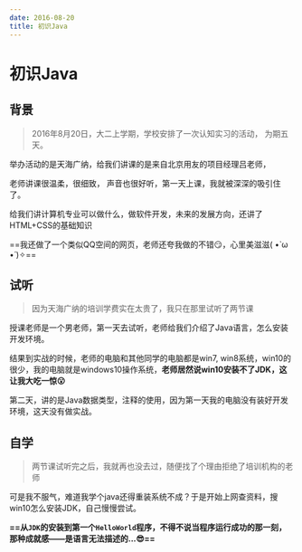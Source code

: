 ```yaml
---
date: 2016-08-20
title: 初识Java
---
```

# 初识Java
## 背景

> 2016年8月20日，大二上学期，学校安排了一次认知实习的活动， 为期五天。

举办活动的是天海广纳，给我们讲课的是来自北京用友的项目经理吕老师，

老师讲课很温柔，很细致， 声音也很好听，第一天上课，我就被深深的吸引住了。

给我们讲计算机专业可以做什么，做软件开发，未来的发展方向，还讲了HTML+CSS的基础知识

==我还做了一个类似QQ空间的网页，老师还夸我做的不错😏，心里美滋滋( •̀ ω •́ )✧==
## 试听

> 因为天海广纳的培训学费实在太贵了，我只在那里试听了两节课

授课老师是一个男老师，第一天去试听，老师给我们介绍了Java语言，怎么安装开发环境。

结果到实战的时候，老师的电脑和其他同学的电脑都是win7, win8系统，win10的很少，我的电脑就是windows10操作系统，**老师居然说win10安装不了JDK，这让我大吃一惊😮**

第二天，讲的是Java数据类型，注释的使用，因为第一天我的电脑没有装好开发环境，这天没有做实战。
## 自学

> 两节课试听完之后，我就再也没去过，随便找了个理由拒绝了培训机构的老师

可是我不服气，难道我学个java还得重装系统不成？于是开始上网查资料，搜win10怎么安装JDK，自己慢慢尝试。

**==从`JDK`的安装到第一个`HelloWorld`程序，不得不说当程序运行成功的那一刻，那种成就感——是语言无法描述的...😎==**












